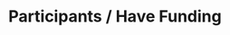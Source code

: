 ---
layout   : blocks/page-component
component: editors/participants/have-funding.html
title    : Participants / Have Funding
---